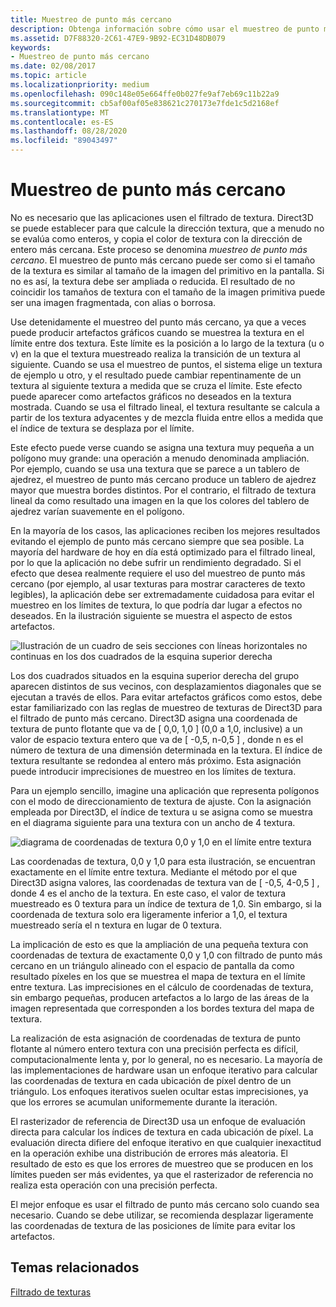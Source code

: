 ```yaml
---
title: Muestreo de punto más cercano
description: Obtenga información sobre cómo usar el muestreo de punto más cercano en Direct3D como alternativa al filtrado de texturas para procesar texturas en una aplicación.
ms.assetid: D7F88320-2C61-47E9-9B92-EC31D48DB079
keywords:
- Muestreo de punto más cercano
ms.date: 02/08/2017
ms.topic: article
ms.localizationpriority: medium
ms.openlocfilehash: 090c148e05e664ffe0b027fe9af7eb69c11b22a9
ms.sourcegitcommit: cb5af00af05e838621c270173e7fde1c5d2168ef
ms.translationtype: MT
ms.contentlocale: es-ES
ms.lasthandoff: 08/28/2020
ms.locfileid: "89043497"
---
```

# <a name="span-iddirect3dconceptsnearest-point_samplingspannearest-point-sampling"></a><span id="direct3dconcepts.nearest-point_sampling"></span>Muestreo de punto más cercano


No es necesario que las aplicaciones usen el filtrado de textura. Direct3D se puede establecer para que calcule la dirección textura, que a menudo no se evalúa como enteros, y copia el color de textura con la dirección de entero más cercana. Este proceso se denomina *muestreo de punto más cercano*. El muestreo de punto más cercano puede ser como si el tamaño de la textura es similar al tamaño de la imagen del primitivo en la pantalla. Si no es así, la textura debe ser ampliada o reducida. El resultado de no coincidir los tamaños de textura con el tamaño de la imagen primitiva puede ser una imagen fragmentada, con alias o borrosa.

Use detenidamente el muestreo del punto más cercano, ya que a veces puede producir artefactos gráficos cuando se muestrea la textura en el límite entre dos textura. Este límite es la posición a lo largo de la textura (u o v) en la que el textura muestreado realiza la transición de un textura al siguiente. Cuando se usa el muestreo de puntos, el sistema elige un textura de ejemplo u otro, y el resultado puede cambiar repentinamente de un textura al siguiente textura a medida que se cruza el límite. Este efecto puede aparecer como artefactos gráficos no deseados en la textura mostrada. Cuando se usa el filtrado lineal, el textura resultante se calcula a partir de los textura adyacentes y de mezcla fluida entre ellos a medida que el índice de textura se desplaza por el límite.

Este efecto puede verse cuando se asigna una textura muy pequeña a un polígono muy grande: una operación a menudo denominada ampliación. Por ejemplo, cuando se usa una textura que se parece a un tablero de ajedrez, el muestreo de punto más cercano produce un tablero de ajedrez mayor que muestra bordes distintos. Por el contrario, el filtrado de textura lineal da como resultado una imagen en la que los colores del tablero de ajedrez varían suavemente en el polígono.

En la mayoría de los casos, las aplicaciones reciben los mejores resultados evitando el ejemplo de punto más cercano siempre que sea posible. La mayoría del hardware de hoy en día está optimizado para el filtrado lineal, por lo que la aplicación no debe sufrir un rendimiento degradado. Si el efecto que desea realmente requiere el uso del muestreo de punto más cercano (por ejemplo, al usar texturas para mostrar caracteres de texto legibles), la aplicación debe ser extremadamente cuidadosa para evitar el muestreo en los límites de textura, lo que podría dar lugar a efectos no deseados. En la ilustración siguiente se muestra el aspecto de estos artefactos.

![Ilustración de un cuadro de seis secciones con líneas horizontales no continuas en los dos cuadrados de la esquina superior derecha](images/ptrtfct.png)

Los dos cuadrados situados en la esquina superior derecha del grupo aparecen distintos de sus vecinos, con desplazamientos diagonales que se ejecutan a través de ellos. Para evitar artefactos gráficos como estos, debe estar familiarizado con las reglas de muestreo de texturas de Direct3D para el filtrado de punto más cercano. Direct3D asigna una coordenada de textura de punto flotante que va de \[ 0,0, 1,0 \] (0,0 a 1,0, inclusive) a un valor de espacio textura entero que va de \[ -0,5, n-0,5 \] , donde n es el número de textura de una dimensión determinada en la textura. El índice de textura resultante se redondea al entero más próximo. Esta asignación puede introducir imprecisiones de muestreo en los límites de textura.

Para un ejemplo sencillo, imagine una aplicación que representa polígonos con el modo de direccionamiento de textura de ajuste. Con la asignación empleada por Direct3D, el índice de textura u se asigna como se muestra en el diagrama siguiente para una textura con un ancho de 4 textura.

![diagrama de coordenadas de textura 0,0 y 1,0 en el límite entre textura](images/ptsmpprb.png)

Las coordenadas de textura, 0,0 y 1,0 para esta ilustración, se encuentran exactamente en el límite entre textura. Mediante el método por el que Direct3D asigna valores, las coordenadas de textura van de \[ -0,5, 4-0,5 \] , donde 4 es el ancho de la textura. En este caso, el valor de textura muestreado es 0 textura para un índice de textura de 1,0. Sin embargo, si la coordenada de textura solo era ligeramente inferior a 1,0, el textura muestreado sería el n textura en lugar de 0 textura.

La implicación de esto es que la ampliación de una pequeña textura con coordenadas de textura de exactamente 0,0 y 1,0 con filtrado de punto más cercano en un triángulo alineado con el espacio de pantalla da como resultado píxeles en los que se muestrea el mapa de textura en el límite entre textura. Las imprecisiones en el cálculo de coordenadas de textura, sin embargo pequeñas, producen artefactos a lo largo de las áreas de la imagen representada que corresponden a los bordes textura del mapa de textura.

La realización de esta asignación de coordenadas de textura de punto flotante al número entero textura con una precisión perfecta es difícil, computacionalmente lenta y, por lo general, no es necesario. La mayoría de las implementaciones de hardware usan un enfoque iterativo para calcular las coordenadas de textura en cada ubicación de píxel dentro de un triángulo. Los enfoques iterativos suelen ocultar estas imprecisiones, ya que los errores se acumulan uniformemente durante la iteración.

El rasterizador de referencia de Direct3D usa un enfoque de evaluación directa para calcular los índices de textura en cada ubicación de píxel. La evaluación directa difiere del enfoque iterativo en que cualquier inexactitud en la operación exhibe una distribución de errores más aleatoria. El resultado de esto es que los errores de muestreo que se producen en los límites pueden ser más evidentes, ya que el rasterizador de referencia no realiza esta operación con una precisión perfecta.

El mejor enfoque es usar el filtrado de punto más cercano solo cuando sea necesario. Cuando se debe utilizar, se recomienda desplazar ligeramente las coordenadas de textura de las posiciones de límite para evitar los artefactos.

## <a name="span-idrelated-topicsspanrelated-topics"></a><span id="related-topics"></span>Temas relacionados


[Filtrado de texturas](texture-filtering.md)

 

 




